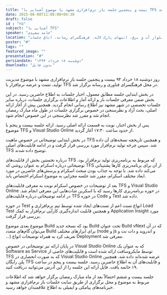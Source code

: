 ```yaml
---
title: "بیست و پنجمین جلسه باز نرم‌افزاری مشهد با موضوع آشنایی با TFS برگزار شد"
date: 2015-06-08T11:08:00+04:30
draft: false
id : "۲۵"
subject: "آشنایی با TFS"
speaker: "حامد سعیدی"
location: "بلوار آب و برق، انتهای پارک لاله، فرهنگسرای رسانه، اتاق جلسات"
poster: "#"
tags: ""
featured_image: ""
presentation: "#"
persiandate: "دوشنبه ۱۸ خرداد ۱۳۹۴"
downloads: "بدون فایل"
---
```


روز دوشنبه ۱۸ خرداد ۹۴ بیست و پنجمین جلسه باز نرم‌افزاری مشهد با موضوع مدیریت تولید، تست و عرضه نرم‌افزار با TFS در محل فرهنگسرای فناوری و رسانه برگزار شد.

در بخش ابتدایی جلسه مطابق معمول، اخبار جلسات به اطلاع حاضرین رسید. در این بخش ضمن معرفی جلسات باز و ارائه آمار و اطلاعات برگزاری جلسات، درباره سایر جلسات تخصصی در شهر مشهد نیز اطلاع رسانی انجام گردید. همچنین پیش از آغاز ارائه اصلی، بحث آزاد و نظرسنجی در خصوص برگزاری جلسات در طول ماه مبارک رمضان انجام شد و مقرر شد نظرسنجی در این خصوص انجام شود.

پس از بخش اخبار، نوبت به قسمت ارائه اصلی رسید. ارائه جلسه بیست و پنجم با موضوع TFS و Visual Studio Online از حدود ساعت ۱۷:۳۰ آغاز گردید.

در بخش ابتدایی توضیحاتی در خصوص ماهیت TFS و همچنین تاریخچه نسخه‌های آن داده شد. سپس چرخه تولید نرم‌افزار مورد بررسی قرار گرفت و در ادامه قابلیت‌های اصلی TFS توضیح داده شدند.

درباره نخستین بخش از قابلیت‌‌های TFS که مربوط به برنامه‌ریزی تولید نرم‌افزار بود، توضیحاتی درباره اسکرام به عنوان روشی که TFS از آن برای برنامه‌ریزی کارها پشتیبانی می‌کند داده شد. با توجه به جذاب بودن مبحث اسکرام و پرسش‌های حاضرین در مورد ابعاد مختلف اسکرام، مقرر شد جلسه مجزایی به موضوع اسکرام اختصاص یابد.

بعد از توضیحات در خصوص اسکرام نوبت به معرفی قابلیت‌های TFS و Visual Studio Online در حوزه برنامه‌ریزی کارها رسید که با اسکرین شات‌هایی این معرفی انجام شد. در ادامه توضیحاتی درباره قابلیت‌های TFS در حوزه Code و Test‌ داده شد.

در حوزه Test انواع تست اعم از تست‌های ایجاد شده توسط تیم نرم‌افزاری و Load Test و همچنین قابلیت اندازه‌گیری کارآیی نرم‌افزار به کمک Application Insight مورد بررسی قرار گرفت.

موضوع بعدی موضوع Build‌ بود که نسخه جدید Build تحت عنوان Build vNext که در آن می‌توان گام‌های متعدد Build برای ابزارهای مختلف (node و js و اندروید و دات نت و ...) تعریف کرد به همراه توضیحات انواع Deployment معرفی شد.

در پایان ارائه نیز توضیحاتی در خصوص Visual Studio Online که به عنوان یک Software as Service توسط مایکروسافت ارائه شده است و قابلیت‌های خاصی از TFS که به صورت انحصاری در Visual Studio Online‌ عرضه شده‌اند داده شد. همچنین پلن رایگان TFS و قابلیت‌های آن به اطلاع حاضرین رسید. جلسه بیست و پنجم در ساعت ۱۹ خاتمه یافت. فایل ارائه این جلسه را از این آدرس می‌توانید دریافت کنید.

جلسه بیست و ششم احتمالاً بعد از ماه مبارک رمضان برگزار خواهد شد که اطلاعات مربوط به موضوع و محل برگزاری از طریق سایت جلسات باز نرم‌افزاری مشهد و خبرنامه‌های پیامکی و ایمیلی به اطلاع علاقمندان خواهد رسید.